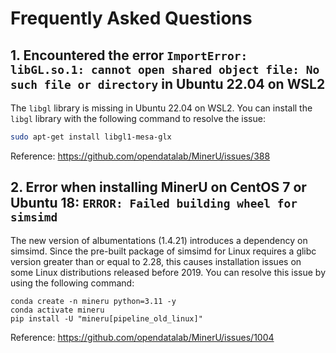 # Frequently Asked Questions

## 1. Encountered the error `ImportError: libGL.so.1: cannot open shared object file: No such file or directory` in Ubuntu 22.04 on WSL2

The `libgl` library is missing in Ubuntu 22.04 on WSL2. You can install the `libgl` library with the following command to resolve the issue:

```bash
sudo apt-get install libgl1-mesa-glx
```

Reference: https://github.com/opendatalab/MinerU/issues/388


## 2. Error when installing MinerU on CentOS 7 or Ubuntu 18: `ERROR: Failed building wheel for simsimd`

The new version of albumentations (1.4.21) introduces a dependency on simsimd. Since the pre-built package of simsimd for Linux requires a glibc version greater than or equal to 2.28, this causes installation issues on some Linux distributions released before 2019. You can resolve this issue by using the following command:
```
conda create -n mineru python=3.11 -y
conda activate mineru
pip install -U "mineru[pipeline_old_linux]"
```

Reference: https://github.com/opendatalab/MinerU/issues/1004
